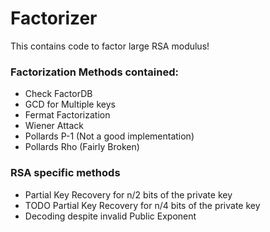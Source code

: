 Factorizer
=======
This contains code to factor large RSA modulus!

### Factorization Methods contained:

* Check FactorDB
* GCD for Multiple keys
* Fermat Factorization
* Wiener Attack
* Pollards P-1 (Not a good implementation)
* Pollards Rho (Fairly Broken)


### RSA specific methods
* Partial Key Recovery for n/2 bits of the private key
* TODO Partial Key Recovery for n/4 bits of the private key
* Decoding despite invalid Public Exponent
